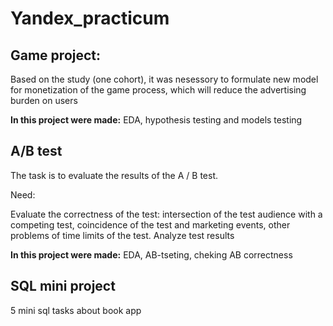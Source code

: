 # Yandex_practicum

## Game project:

Based on the study (one cohort), it was nesessory to formulate new model for monetization of the game process, which will reduce the advertising burden on users

**In this project were made:** EDA, hypothesis testing and models testing


## A/B test

The task is to evaluate the results of the A / B test.

Need:

Evaluate the correctness of the test:
intersection of the test audience with a competing test,
coincidence of the test and marketing events, other problems of time limits of the test.
Analyze test results

**In this project were made:** EDA, AB-tseting, cheking AB correctness

## SQL mini project

5 mini sql tasks about book app



